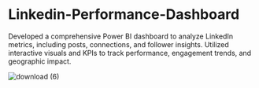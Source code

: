 # Linkedin-Performance-Dashboard
Developed a comprehensive Power BI dashboard to analyze LinkedIn metrics, including posts, connections, and follower insights. Utilized interactive visuals and KPIs to track performance, engagement trends, and geographic impact.


![download (6)](https://github.com/user-attachments/assets/e9073f8e-6027-438e-86d9-5ec8d5d89e74)
